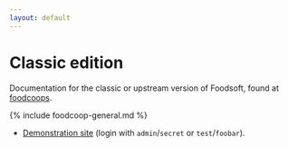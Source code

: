 ```yaml
---
layout: default
---
```

Classic edition
===============

Documentation for the classic or upstream version of Foodsoft, found
at [foodcoops](https://github.com/foodcoops/foodsoft).

{% include foodcoop-general.md %}

* [Demonstration site](https://app.foodcoops.net/demo/) (login with `admin`/`secret` or `test`/`foobar`).

